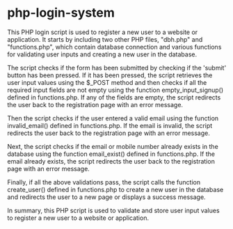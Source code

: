 # php-login-system

This PHP login script is used to register a new user to a website or application. It starts by including two other PHP files, "dbh.php" and "functions.php", which contain database connection and various functions for validating user inputs and creating a new user in the database.

The script checks if the form has been submitted by checking if the 'submit' button has been pressed. If it has been pressed, the script retrieves the user input values using the $_POST method and then checks if all the required input fields are not empty using the function empty_input_signup() defined in functions.php. If any of the fields are empty, the script redirects the user back to the registration page with an error message.

Then the script checks if the user entered a valid email using the function invalid_email() defined in functions.php. If the email is invalid, the script redirects the user back to the registration page with an error message.

Next, the script checks if the email or mobile number already exists in the database using the function email_exist() defined in functions.php. If the email already exists, the script redirects the user back to the registration page with an error message.

Finally, if all the above validations pass, the script calls the function create_user() defined in functions.php to create a new user in the database and redirects the user to a new page or displays a success message.

In summary, this PHP script is used to validate and store user input values to register a new user to a website or application.
